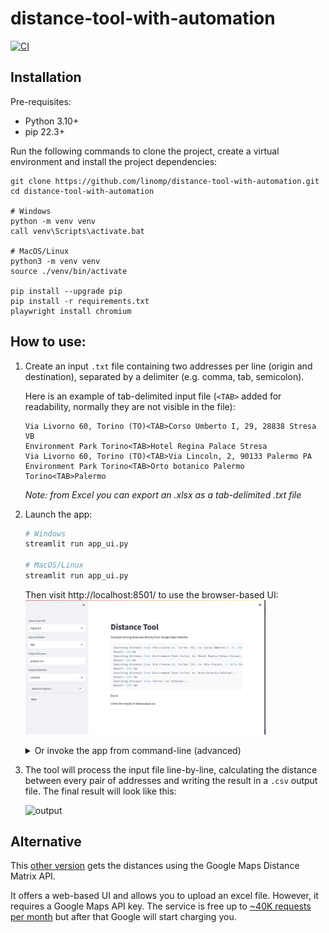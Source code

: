 # distance-tool-with-automation

[![CI](https://github.com/linomp/distance-tool-with-automation/actions/workflows/CI.yml/badge.svg)](https://github.com/linomp/distance-tool-with-automation/actions/workflows/CI.yml)

## Installation

Pre-requisites:

- Python 3.10+
- pip 22.3+

Run the following commands to clone the project, create a virtual environment and install the project dependencies:

   ```shell
   git clone https://github.com/linomp/distance-tool-with-automation.git
   cd distance-tool-with-automation
   
   # Windows
   python -m venv venv
   call venv\Scripts\activate.bat
   
   # MacOS/Linux
   python3 -m venv venv
   source ./venv/bin/activate
      
   pip install --upgrade pip
   pip install -r requirements.txt
   playwright install chromium
   ```

## How to use:

1. Create an input `.txt` file containing two addresses per line (origin and
   destination), separated by a delimiter (e.g. comma, tab, semicolon).

   Here is an example of tab-delimited input file (`<TAB>` added for readability, normally they are not visible in the
   file):

    ```text
    Via Livorno 60, Torino (TO)<TAB>Corso Umberto I, 29, 28838 Stresa VB
    Environment Park Torino<TAB>Hotel Regina Palace Stresa
    Via Livorno 60, Torino (TO)<TAB>Via Lincoln, 2, 90133 Palermo PA
    Environment Park Torino<TAB>Orto botanico Palermo
    Torino<TAB>Palermo
    ```

   _Note: from Excel you can export an .xlsx as a tab-delimited .txt file_


2. Launch the app:
    ```bash
    # Windows
    streamlit run app_ui.py
    
    # MacOS/Linux
    streamlit run app_ui.py
    ```
   Then visit http://localhost:8501/ to use the browser-based UI:
   <img src="ui_demo.png" width="80%" />
   <details>
      <summary>Or invoke the app from command-line (advanced)</summary>

      ```bash
      # Windows
      python app.py -i data/input.txt -d "\t"
      
      # MacOS/Linux
      python3 app.py -i data/input.txt -d "\t"
      ```
   </details>


3. The tool will process the input file line-by-line, calculating the distance between every pair of addresses and
   writing the result in a `.csv` output file. The final result will look like this:

   ![output](https://user-images.githubusercontent.com/40581019/223180449-9546dba8-ce92-4505-a840-382b33e82a0c.png)

## Alternative

This [other version](https://github.com/linomp/distance-tool) gets the distances using the Google Maps Distance Matrix
API.

It offers a web-based UI and allows you to upload an excel file. However, it requires a Google Maps API key. The service
is free up to [~40K requests per month](https://mapsplatform.google.com/pricing/) but after that Google will start
charging you.
